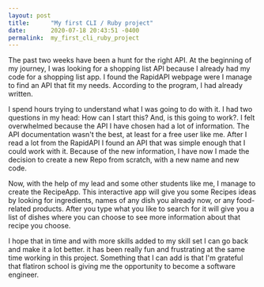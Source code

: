```yaml
---
layout: post
title:      "My first CLI / Ruby project"
date:       2020-07-18 20:43:51 -0400
permalink:  my_first_cli_ruby_project
---
```


The past two weeks have been a hunt for the right API. At the beginning of my journey, I was looking for a shopping list API because I already had my code for a shopping list app. I found the RapidAPI webpage were I manage to find an API that fit my needs. According to the program, I had already written.

I spend hours trying to understand what I was going to do with it. I had two questions in my head: How can I start this? And, is this going to work?.  I felt overwhelmed because the API I have chosen had a lot of information. The API documentation wasn't the best, at least for a free user like me.  After I read a lot from the RapidAPI I found an API that was simple enough that I could work with it. Because of the new information, I have now I made the decision to create a new Repo from scratch, with a new name and new code.

Now, with the help of my lead and some other students like me, I manage to create the RecipeApp. This interactive app will give you some Recipes ideas by looking for ingredients, names of any dish you already now, or any food-related products.  After you type what you like to search for it will give you a list of dishes where you can choose to see more information about  that recipe you choose.

I hope that in time and with more skills added to my skill set I can go back and make it a lot better. it has been really fun and frustrating at the same time working in this project. Something that I can add is that I'm grateful that flatiron school is giving me the opportunity to become a software engineer.
